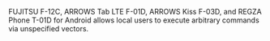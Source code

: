 FUJITSU F-12C, ARROWS Tab LTE F-01D, ARROWS Kiss F-03D, and REGZA Phone T-01D for Android allows local users to execute arbitrary commands via unspecified vectors.